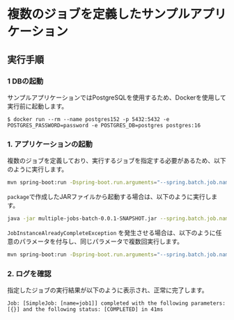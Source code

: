 # 複数のジョブを定義したサンプルアプリケーション

## 実行手順

### 1 DBの起動

サンプルアプリケーションではPostgreSQLを使用するため、Dockerを使用して実行前に起動します。

```
$ docker run --rm --name postgres152 -p 5432:5432 -e POSTGRES_PASSWORD=password -e POSTGRES_DB=postgres postgres:16
```

### 1. アプリケーションの起動

複数のジョブを定義しており、実行するジョブを指定する必要があるため、以下のように実行します。

```bash
mvn spring-boot:run -Dspring-boot.run.arguments="--spring.batch.job.name=job1"
```

`package`で作成したJARファイルから起動する場合は、以下のように実行します。

```bash
java -jar multiple-jobs-batch-0.0.1-SNAPSHOT.jar --spring.batch.job.name=job1
```

`JobInstanceAlreadyCompleteException` を発生させる場合は、以下のように任意のパラメータを付与し、同じパラメータで複数回実行します。

```bash
mvn spring-boot:run -Dspring-boot.run.arguments="--spring.batch.job.name=job1 date="`date '+%Y%m%d'`""
```

### 2. ログを確認

指定したジョブの実行結果が以下のように表示され、正常に完了します。

```
Job: [SimpleJob: [name=job1]] completed with the following parameters: [{}] and the following status: [COMPLETED] in 41ms
```
